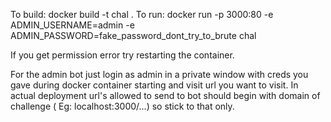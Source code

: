 To build: docker build -t chal .
To run: docker run -p 3000:80 -e ADMIN_USERNAME=admin -e ADMIN_PASSWORD=fake_password_dont_try_to_brute chal

If you get permission error try restarting the container.

For the admin bot just login as admin in a private window with creds you gave during docker container starting and visit url you want to visit. 
In actual deployment url's allowed to send to bot should begin with domain of challenge ( Eg: localhost:3000/...) so stick to that only.
